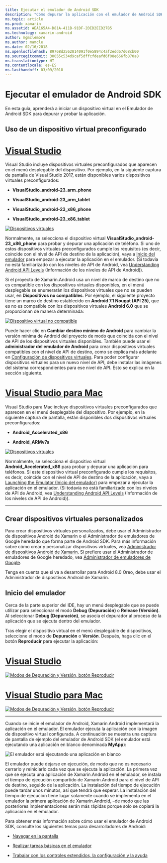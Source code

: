 ```yaml
---
title: Ejecutar el emulador de Android SDK
description: "Cómo depurar la aplicación con el emulador de Android SDK"
ms.topic: article
ms.prod: xamarin
ms.assetid: AEA165A4-D81A-411B-91DF-2DED2EED27B5
ms.technology: xamarin-android
author: mgmclemore
ms.author: mamcle
ms.date: 02/16/2018
ms.openlocfilehash: 89768d2562814091f0e5894c4af2edd67d68cb00
ms.sourcegitcommit: 30055c534d9caf5dffcfdeafd6f08e666fb870a8
ms.translationtype: HT
ms.contentlocale: es-ES
ms.lasthandoff: 03/09/2018
---
```

# <a name="running-the-android-sdk-emulator"></a>Ejecutar el emulador de Android SDK

En esta guía, aprenderá a iniciar un dispositivo virtual en el Emulador de Android SDK para depurar y probar la aplicación.

## <a name="using-a-pre-configured-virtual-device"></a>Uso de un dispositivo virtual preconfigurado

# <a name="visual-studiotabvswin"></a>[Visual Studio](#tab/vswin)

Visual Studio incluye dispositivos virtuales preconfigurados que aparecen en el menú desplegable del dispositivo. Por ejemplo, en la siguiente captura de pantalla de Visual Studio 2017, están disponibles varios dispositivos virtuales preconfigurados:

-   **VisualStudio\_android-23\_arm\_phone**

-   **VisualStudio\_android-23\_arm\_tablet**

-   **VisualStudio\_android-23\_x86\_phone** 

-   **VisualStudio\_android-23\_x86\_tablet** 

[![Dispositivos virtuales](running-the-emulator-images/win/01-virtual-devices-sml.png)](running-the-emulator-images/win/01-virtual-devices.png#lightbox)

Normalmente, se selecciona el dispositivo virtual **VisualStudio\_android-23\_x86\_phone** para probar y depurar una aplicación de teléfono. Si uno de estos dispositivos virtuales preconfigurados cumple los requisitos (es decir, coincide con el nivel de API de destino de la aplicación), vaya a [Inicio del emulador](#launching) para empezar a ejecutar la aplicación en el emulador. (Si todavía no está familiarizado con los niveles de API de Android, vea [Understanding Android API Levels](~/android/app-fundamentals/android-api-levels.md) (Información de los niveles de API de Android)).

Si el proyecto de Xamarin.Android usa un nivel de marco de destino que no es compatible con los dispositivos virtuales disponibles, en el menú desplegable se enumerarán los dispositivos virtuales que no se pueden usar, en **Dispositivos no compatibles**. Por ejemplo, el siguiente proyecto tiene un marco de destino establecido en **Android 7.1 Nougat (API 25)**, que es no es compatible con los dispositivos virtuales **Android 6.0** que se proporcionan de manera determinada:

[![Dispositivo virtual no compatible](running-the-emulator-images/win/02-incompatible-level-sml.png)](running-the-emulator-images/win/02-incompatible-level.png#lightbox)

Puede hacer clic en **Cambiar destino mínimo de Android** para cambiar la versión mínima de Android del proyecto de modo que coincida con el nivel de API de los dispositivos virtuales disponibles. También puede usar el **administrador del emulador de Android** para crear dispositivos virtuales compatibles con el nivel de API de destino, como se explica más adelante en [Configuración de dispositivos virtuales](#virtualdevice). Para poder configurar dispositivos virtuales para un nuevo nivel de API, debe instalar las imágenes del sistema correspondientes para ese nivel de API. Esto se explica en la sección siguiente.

# <a name="visual-studio-for-mactabvsmac"></a>[Visual Studio para Mac](#tab/vsmac)

Visual Studio para Mac incluye dispositivos virtuales preconfigurados que aparecen en el menú desplegable del dispositivo. Por ejemplo, en la siguiente captura de pantalla, están disponibles dos dispositivos virtuales preconfigurados:

-   **Android\_Accelerated\_x86**

-   **Android\_ARMv7a**

[![Dispositivos virtuales](running-the-emulator-images/mac/01-virtual-devices-sml.png)](running-the-emulator-images/mac/01-virtual-devices.png#lightbox)

Normalmente, se selecciona el dispositivo virtual **Android\_Accelerated\_x86** para probar y depurar una aplicación para teléfonos. Si este dispositivo virtual preconfigurado cumple los requisitos, es decir, coincide con el nivel de API de destino de la aplicación, vaya a [Launching the Emulator (Inicio del emulador)](#launching) para empezar a ejecutar la aplicación en el emulador. (Si todavía no está familiarizado con los niveles de API de Android, vea [Understanding Android API Levels](~/android/app-fundamentals/android-api-levels.md) (Información de los niveles de API de Android)).

-----

## <a name="creating-custom-virtual-devices"></a>Crear dispositivos virtuales personalizados

Para crear dispositivos virtuales personalizados, debe usar el Administrador de dispositivos Android de Xamarin o el Administrador de emuladores de Google heredado que forma parte de Android SDK. Para más información sobre cómo crear y personalizar dispositivos virtuales, vea [Administrador de dispositivos Android de Xamarin](~/android/get-started/installation/android-emulator/xamarin-device-manager.md).
Si prefiere usar el Administrador de emuladores de Google heredado, vea [Administrador de emuladores de Google](~/android/get-started/installation/android-emulator/google-emulator-manager.md).

Tenga en cuenta que si va a desarrollar para Android 8.0 Oreo, debe usar el Administrador de dispositivos Android de Xamarin.

<a name="launching" />

## <a name="launching-the-emulator"></a>Inicio del emulador

Cerca de la parte superior del IDE, hay un menú desplegable que se puede utilizar para seleccionar el modo **Debug (Depuración)** o **Release (Versión)**. Al seleccionar **Debug (Depuración)**, se asocia el depurador al proceso de la aplicación que se ejecuta dentro del emulador. 

Tras elegir el dispositivo virtual en el menú desplegable de dispositivos, seleccione el modo de **Depuración** o **Versión**. Después, haga clic en el botón **Reproducir** para ejecutar la aplicación:

# <a name="visual-studiotabvswin"></a>[Visual Studio](#tab/vswin)

[![Modos de Depuración y Versión, botón Reproducir](running-the-emulator-images/win/17-debug-release-sml.png)](running-the-emulator-images/win/17-debug-release.png#lightbox)

# <a name="visual-studio-for-mactabvsmac"></a>[Visual Studio para Mac](#tab/vsmac)

[![Modos de Depuración y Versión, botón Reproducir](running-the-emulator-images/mac/16-debug-release-sml.png)](running-the-emulator-images/mac/16-debug-release.png#lightbox)

-----

Cuando se inicie el emulador de Android, Xamarin.Android implementará la aplicación en el emulador. El emulador ejecuta la aplicación con la imagen de dispositivo virtual configurada. A continuación se muestra una captura de pantalla de ejemplo del emulador de Android SDK (el emulador está ejecutando una aplicación en blanco denominada **MyApp**):

![El emulador está ejecutando una aplicación en blanco](running-the-emulator-images/emulator-running.png)

El emulador puede dejarse en ejecución, de modo que no es necesario cerrarlo y reiniciarlo cada vez que se ejecuta la aplicación. La primera vez que se ejecuta una aplicación de Xamarin.Android en el emulador, se instala el tiempo de ejecución compartido de Xamarin.Android para el nivel de API de destino, seguido de la aplicación. La instalación del tiempo de ejecución puede tardar unos minutos, así que tendrá que esperar. La instalación del tiempo de ejecución tiene lugar solamente cuando se implementa en el emulador la primera aplicación de Xamarin.Android, &ndash;de modo que las posteriores implementaciones serán más rápidas porque solo se copiará la aplicación en el emulador.

Para obtener más información sobre cómo usar el emulador de Android SDK, consulte los siguientes temas para desarrolladores de Android:

-   [Navegar en la pantalla](https://developer.android.com/studio/run/emulator.html#navigate)

-   [Realizar tareas básicas en el emulador](https://developer.android.com/studio/run/emulator.html#tasks)

-   [Trabajar con los controles extendidos, la configuración y la ayuda](https://developer.android.com/studio/run/emulator.html#extended)

